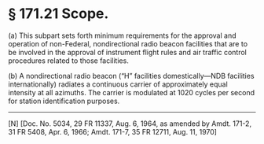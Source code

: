 # § 171.21   Scope.

(a) This subpart sets forth minimum requirements for the approval and operation of non-Federal, nondirectional radio beacon facilities that are to be involved in the approval of instrument flight rules and air traffic control procedures related to those facilities. 


(b) A nondirectional radio beacon (“H” facilities domestically—NDB facilities internationally) radiates a continuous carrier of approximately equal intensity at all azimuths. The carrier is modulated at 1020 cycles per second for station identification purposes. 



---

[N] [Doc. No. 5034, 29 FR 11337, Aug. 6, 1964, as amended by Amdt. 171-2, 31 FR 5408, Apr. 6, 1966; Amdt. 171-7, 35 FR 12711, Aug. 11, 1970] 




